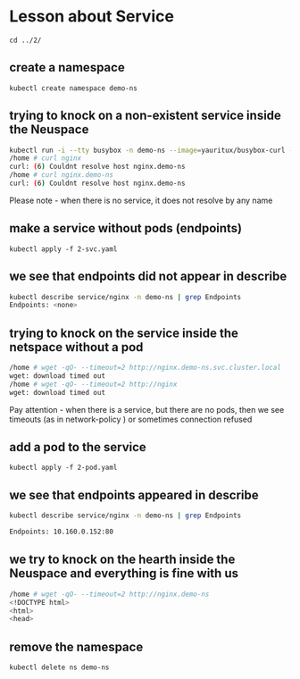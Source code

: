 # Lesson about Service

```
cd ../2/
```
## create a namespace
```
kubectl create namespace demo-ns
```

## trying to knock on a non-existent service inside the Neuspace
```sh
kubectl run -i --tty busybox -n demo-ns --image=yauritux/busybox-curl --restart=Never
/home # curl nginx
curl: (6) Couldnt resolve host nginx.demo-ns
/home # curl nginx.demo-ns
curl: (6) Couldnt resolve host nginx.demo-ns
```
Please note - when there is no service, it does not resolve by any name


## make a service without pods (endpoints)
```
kubectl apply -f 2-svc.yaml
```

## we see that endpoints did not appear in describe

```sh
kubectl describe service/nginx -n demo-ns | grep Endpoints
Endpoints: <none>
```
## trying to knock on the service inside the netspace without a pod

```sh
/home # wget -qO- --timeout=2 http://nginx.demo-ns.svc.cluster.local
wget: download timed out
/home # wget -qO- --timeout=2 http://nginx
wget: download timed out
```

Pay attention - when there is a service, but there are no pods, then we see timeouts (as in network-policy ) or sometimes connection refused

## add a pod to the service
```
kubectl apply -f 2-pod.yaml
```


## we see that endpoints appeared in describe
```sh
kubectl describe service/nginx -n demo-ns | grep Endpoints

Endpoints: 10.160.0.152:80
```

## we try to knock on the hearth inside the Neuspace and everything is fine with us

```sh
/home # wget -qO- --timeout=2 http://nginx.demo-ns
<!DOCTYPE html>
<html>
<head>
```

## remove the namespace
```
kubectl delete ns demo-ns
```